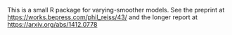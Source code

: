 This is a small R package for varying-smoother models. See the preprint at  https://works.bepress.com/phil_reiss/43/ and the longer report at https://arxiv.org/abs/1412.0778

